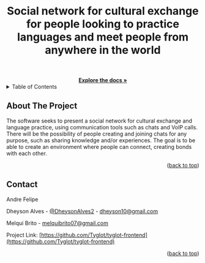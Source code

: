 <div id="top"></div>

<!-- PROJECT LOGO -->
<br />
<div align="center">

  <h1 align="center">
   Social network for cultural exchange for people looking to practice languages and meet people from anywhere in the world
    <br />
    <br />
  </h1>
    <a href="https://github.com/Tyglot"><strong>Explore the docs »</strong></a>

</div>

<!-- TABLE OF CONTENTS -->
<details>
  <summary>Table of Contents</summary>
  <ol>
    <li>
      <a href="#about-the-project">About The Project</a>
    </li>
    <li><a href="#contact">Contact</a></li>
  </ol>
</details>

<!-- ABOUT THE PROJECT -->

## About The Project

The software seeks to present a social network for cultural exchange and language practice, using communication tools such as chats and VoIP calls. There will be the possibility of people creating and joining chats for any purpose, such as sharing knowledge and/or experiences. The goal is to be able to create an environment where people can connect, creating bonds with each other.

<p align="right">(<a href="#top">back to top</a>)</p>

## Contact

Andre Felipe

Dheyson Alves - [@DheysonAlves2](https://twitter.com/DheysonAlves2) - dheyson10@gmail.com

Melqui Brito - melquibrito07@gmail.com

Project Link: [https://github.com/Tyglot/tyglot-frontend](https://github.com/Tyglot/tyglot-frontend)

<p align="right">(<a href="#top">back to top</a>)</p>

<!-- MARKDOWN LINKS & IMAGES -->
<!-- https://www.markdownguide.org/basic-syntax/#reference-style-links -->

[product-screenshot]: '../assets/logotype/tyglot@2x.png'
